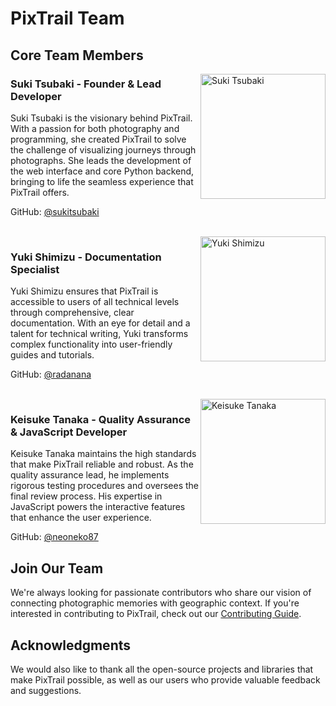 # PixTrail Team

## Core Team Members

<img align="right" width="200px" src="https://github.com/sukitsubaki/pixTrail/assets/tsubaki-suki.jpg" alt="Suki Tsubaki">

### Suki Tsubaki - Founder & Lead Developer
Suki Tsubaki is the visionary behind PixTrail. With a passion for both photography and programming, she created PixTrail to solve the challenge of visualizing journeys through photographs. She leads the development of the web interface and core Python backend, bringing to life the seamless experience that PixTrail offers.

GitHub: [@sukitsubaki](https://github.com/sukitsubaki)

<br clear="right"/>

<img align="right" width="200px" src="https://github.com/sukitsubaki/pixTrail/assets/shimizu-yuki.jpg" alt="Yuki Shimizu">

### Yuki Shimizu - Documentation Specialist
Yuki Shimizu ensures that PixTrail is accessible to users of all technical levels through comprehensive, clear documentation. With an eye for detail and a talent for technical writing, Yuki transforms complex functionality into user-friendly guides and tutorials.

GitHub: [@radanana](https://github.com/radanana)

<br clear="right"/>

<img align="right" width="200px" src="https://github.com/sukitsubaki/pixTrail/assets/tanaka-keisuke.jpg" alt="Keisuke Tanaka">

### Keisuke Tanaka - Quality Assurance & JavaScript Developer

Keisuke Tanaka maintains the high standards that make PixTrail reliable and robust. As the quality assurance lead, he implements rigorous testing procedures and oversees the final review process. His expertise in JavaScript powers the interactive features that enhance the user experience.

GitHub: [@neoneko87](https://github.com/neoneko87)

## Join Our Team

We're always looking for passionate contributors who share our vision of connecting photographic memories with geographic context. If you're interested in contributing to PixTrail, check out our [Contributing Guide](CONTRIBUTING.md).

## Acknowledgments

We would also like to thank all the open-source projects and libraries that make PixTrail possible, as well as our users who provide valuable feedback and suggestions.
